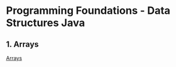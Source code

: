 # Programming Foundations - Data Structures Java

## 1. Arrays

[Arrays](https://replit.com/@msoro/Arrays#src/main/java/Main.java)
